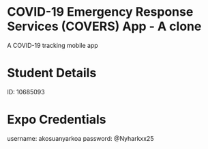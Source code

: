 # COVID-19 Emergency Response Services (COVERS) App - A clone
A COVID-19 tracking mobile app


# Student Details
ID: 10685093



# Expo Credentials
username: akosuanyarkoa
password: @Nyharkxx25

